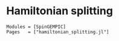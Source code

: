 # Hamiltonian splitting

```@autodocs
Modules = [SpinGEMPIC]
Pages   = ["hamiltonian_splitting.jl"]
```

